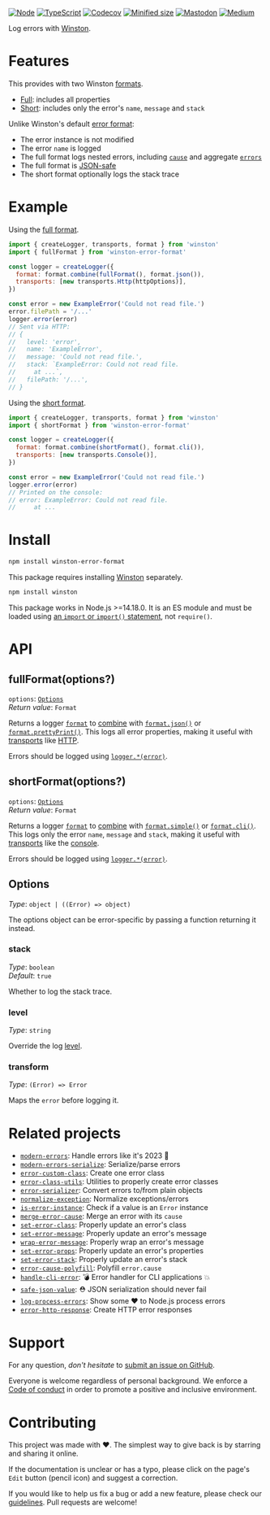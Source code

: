 [![Node](https://img.shields.io/badge/-Node.js-808080?logo=node.js&colorA=404040&logoColor=66cc33)](https://www.npmjs.com/package/winston-error-format)
[![TypeScript](https://img.shields.io/badge/-Typed-808080?logo=typescript&colorA=404040&logoColor=0096ff)](/types/main.d.ts)
[![Codecov](https://img.shields.io/badge/-Tested%20100%25-808080?logo=codecov&colorA=404040)](https://codecov.io/gh/ehmicky/winston-error-format)
[![Minified size](https://img.shields.io/bundlephobia/minzip/winston-error-format?label&colorA=404040&colorB=808080&logo=webpack)](https://bundlephobia.com/package/winston-error-format)
[![Mastodon](https://img.shields.io/badge/-Mastodon-808080.svg?logo=mastodon&colorA=404040&logoColor=9590F9)](https://fosstodon.org/@ehmicky)
[![Medium](https://img.shields.io/badge/-Medium-808080.svg?logo=medium&colorA=404040)](https://medium.com/@ehmicky)

Log errors with [Winston](https://github.com/winstonjs/winston).

# Features

This provides with two Winston
[formats](https://github.com/winstonjs/winston/blob/master/README.md#formats).

- [Full](#fullformatoptions): includes all properties
- [Short](#shortformatoptions): includes only the error's `name`, `message` and
  `stack`

Unlike Winston's default
[error format](https://github.com/winstonjs/logform#errors):

- The error instance is not modified
- The error `name` is logged
- The full format logs nested errors, including
  [`cause`](https://developer.mozilla.org/en-US/docs/Web/JavaScript/Reference/Global_Objects/Error/cause)
  and aggregate
  [`errors`](https://developer.mozilla.org/en-US/docs/Web/JavaScript/Reference/Global_Objects/AggregateError)
- The full format is [JSON-safe](https://github.com/ehmicky/safe-json-value)
- The short format optionally logs the stack trace

# Example

Using the [full format](#fullformatoptions).

```js
import { createLogger, transports, format } from 'winston'
import { fullFormat } from 'winston-error-format'

const logger = createLogger({
  format: format.combine(fullFormat(), format.json()),
  transports: [new transports.Http(httpOptions)],
})

const error = new ExampleError('Could not read file.')
error.filePath = '/...'
logger.error(error)
// Sent via HTTP:
// {
//   level: 'error',
//   name: 'ExampleError',
//   message: 'Could not read file.',
//   stack: `ExampleError: Could not read file.
//     at ...`,
//   filePath: '/...',
// }
```

Using the [short format](#shortformatoptions).

```js
import { createLogger, transports, format } from 'winston'
import { shortFormat } from 'winston-error-format'

const logger = createLogger({
  format: format.combine(shortFormat(), format.cli()),
  transports: [new transports.Console()],
})

const error = new ExampleError('Could not read file.')
logger.error(error)
// Printed on the console:
// error: ExampleError: Could not read file.
//     at ...
```

# Install

```bash
npm install winston-error-format
```

This package requires installing [Winston](https://github.com/winstonjs/winston)
separately.

```bash
npm install winston
```

This package works in Node.js >=14.18.0. It is an ES module and must be loaded
using
[an `import` or `import()` statement](https://gist.github.com/sindresorhus/a39789f98801d908bbc7ff3ecc99d99c),
not `require()`.

# API

## fullFormat(options?)

`options`: [`Options`](#options)\
_Return value_: `Format`

Returns a logger
[`format`](https://github.com/winstonjs/winston/blob/master/README.md#formats)
to [combine](https://github.com/winstonjs/winston#combining-formats) with
[`format.json()`](https://github.com/winstonjs/logform#json) or
[`format.prettyPrint()`](https://github.com/winstonjs/logform#prettyprint). This
logs all error properties, making it useful with
[transports](https://github.com/winstonjs/winston#transports) like
[HTTP](https://github.com/winstonjs/winston/blob/master/docs/transports.md#http-transport).

Errors should be logged using
[`logger.*(error)`](https://github.com/winstonjs/winston/blob/master/README.md#creating-your-own-logger).

## shortFormat(options?)

`options`: [`Options`](#options)\
_Return value_: `Format`

Returns a logger
[`format`](https://github.com/winstonjs/winston/blob/master/README.md#formats)
to [combine](https://github.com/winstonjs/winston#combining-formats) with
[`format.simple()`](https://github.com/winstonjs/logform#simple) or
[`format.cli()`](https://github.com/winstonjs/logform#cli). This logs only the
error `name`, `message` and `stack`, making it useful with
[transports](https://github.com/winstonjs/winston#transports) like the
[console](https://github.com/winstonjs/winston/blob/master/docs/transports.md#console-transport).

Errors should be logged using
[`logger.*(error)`](https://github.com/winstonjs/winston/blob/master/README.md#creating-your-own-logger).

## Options

_Type_: `object | ((Error) => object)`

The options object can be error-specific by passing a function returning it
instead.

### stack

_Type_: `boolean`\
_Default_: `true`

Whether to log the stack trace.

### level

_Type_: `string`

Override the log [level](https://github.com/winstonjs/winston#logging-levels).

### transform

_Type_: `(Error) => Error`

Maps the `error` before logging it.

# Related projects

- [`modern-errors`](https://github.com/ehmicky/modern-errors): Handle errors
  like it's 2023 🔮
- [`modern-errors-serialize`](https://github.com/ehmicky/modern-errors-serialize):
  Serialize/parse errors
- [`error-custom-class`](https://github.com/ehmicky/error-custom-class): Create
  one error class
- [`error-class-utils`](https://github.com/ehmicky/error-class-utils): Utilities
  to properly create error classes
- [`error-serializer`](https://github.com/ehmicky/error-serializer): Convert
  errors to/from plain objects
- [`normalize-exception`](https://github.com/ehmicky/normalize-exception):
  Normalize exceptions/errors
- [`is-error-instance`](https://github.com/ehmicky/is-error-instance): Check if
  a value is an `Error` instance
- [`merge-error-cause`](https://github.com/ehmicky/merge-error-cause): Merge an
  error with its `cause`
- [`set-error-class`](https://github.com/ehmicky/set-error-class): Properly
  update an error's class
- [`set-error-message`](https://github.com/ehmicky/set-error-message): Properly
  update an error's message
- [`wrap-error-message`](https://github.com/ehmicky/wrap-error-message):
  Properly wrap an error's message
- [`set-error-props`](https://github.com/ehmicky/set-error-props): Properly
  update an error's properties
- [`set-error-stack`](https://github.com/ehmicky/set-error-stack): Properly
  update an error's stack
- [`error-cause-polyfill`](https://github.com/ehmicky/error-cause-polyfill):
  Polyfill `error.cause`
- [`handle-cli-error`](https://github.com/ehmicky/handle-cli-error): 💣 Error
  handler for CLI applications 💥
- [`safe-json-value`](https://github.com/ehmicky/safe-json-value): ⛑️ JSON
  serialization should never fail
- [`log-process-errors`](https://github.com/ehmicky/log-process-errors): Show
  some ❤ to Node.js process errors
- [`error-http-response`](https://github.com/ehmicky/error-http-response):
  Create HTTP error responses

# Support

For any question, _don't hesitate_ to [submit an issue on GitHub](../../issues).

Everyone is welcome regardless of personal background. We enforce a
[Code of conduct](CODE_OF_CONDUCT.md) in order to promote a positive and
inclusive environment.

# Contributing

This project was made with ❤️. The simplest way to give back is by starring and
sharing it online.

If the documentation is unclear or has a typo, please click on the page's `Edit`
button (pencil icon) and suggest a correction.

If you would like to help us fix a bug or add a new feature, please check our
[guidelines](CONTRIBUTING.md). Pull requests are welcome!

<!-- Thanks go to our wonderful contributors: -->

<!-- ALL-CONTRIBUTORS-LIST:START -->
<!-- prettier-ignore -->
<!--
<table><tr><td align="center"><a href="https://fosstodon.org/@ehmicky"><img src="https://avatars2.githubusercontent.com/u/8136211?v=4" width="100px;" alt="ehmicky"/><br /><sub><b>ehmicky</b></sub></a><br /><a href="https://github.com/ehmicky/winston-error-format/commits?author=ehmicky" title="Code">💻</a> <a href="#design-ehmicky" title="Design">🎨</a> <a href="#ideas-ehmicky" title="Ideas, Planning, & Feedback">🤔</a> <a href="https://github.com/ehmicky/winston-error-format/commits?author=ehmicky" title="Documentation">📖</a></td></tr></table>
 -->
<!-- ALL-CONTRIBUTORS-LIST:END -->
